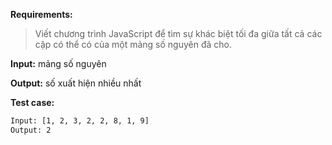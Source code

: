**Requirements:**
> Viết chương trình JavaScript để tìm sự khác biệt tối đa giữa tất cả các cặp có thể có của một mảng số nguyên đã cho.

**Input:** mảng số nguyên

**Output:** số xuất hiện nhiều nhất

**Test case:**

```bash
Input: [1, 2, 3, 2, 2, 8, 1, 9]
Output: 2
```
